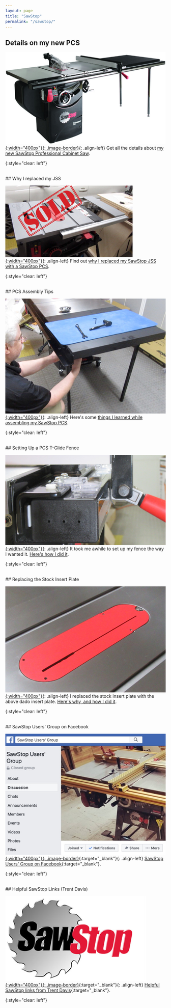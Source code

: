 ```yaml
---
layout: page
title: "SawStop"
permalink: "/sawstop/"
---
```


## Details on my new PCS

[![](/assets/images-posts/2019-03-24.1.01.jpg){:width="400px"}{: .image-border}](pcs/new/){: .align-left}
Get all the details about [my new SawStop Professional Cabinet Saw](pcs/new/).

{:style="clear: left"}

<br/>
## Why I replaced my JSS

[![](pcs/why/2019-04-11.1.01.jpg){:width="400px"}](pcs/why/){: .align-left}
Find out [why I replaced my SawStop JSS with a SawStop PCS](pcs/why/).

{:style="clear: left"}

<br/>
## PCS Assembly Tips

[![](pcs/assembly/2019-04-12.1.15.jpg){:width="400px"}](pcs/assembly/){: .align-left}
Here's some [things I learned while assembling my SawStop PCS](pcs/assembly).

{:style="clear: left"}

<br/>
## Setting Up a PCS T-Glide Fence

[![](pcs/fence/setup/2019-04-08-00.jpg){:width="400px"}](pcs/fence/setup/){: .align-left}
It took me awhile to set up my fence the way I wanted it. [Here's how I did it](pcs/fence/setup/).

{:style="clear: left"}

<br/>
## Replacing the Stock Insert Plate

[![](pcs/insert/stock/replace/2019-04-26.1.01.jpg){:width="400px"}](pcs/insert/stock/replace/){: .align-left}
I replaced the stock insert plate with the above dado insert plate. [Here's why, and how I did it](pcs/insert/stock/replace/).

{:style="clear: left"}

<br/>
## SawStop Users' Group on Facebook

[![](sawstop_users_group.jpg){:width="400px"}{: .image-border}](https://www.facebook.com/groups/sawstopusersgroup/){:target="_blank"}{: .align-left}
[SawStop Users' Group on Facebook](https://www.facebook.com/groups/sawstopusersgroup/){:target="_blank"}.

{:style="clear: left"}

<br/>
## Helpful SawStop Links (Trent Davis)

[![](sawstop_logo.jpg){:width="400px"}{: .image-border}](https://www.trentdavis.net/wp/2018/08/06/helpful-sawstop-links/){:target="_blank"}{: .align-left}
[Helpful SawStop links from Trent Davis](https://www.trentdavis.net/wp/2018/08/06/helpful-sawstop-links/){:target="_blank"}.

{:style="clear: left"}

<br/>
